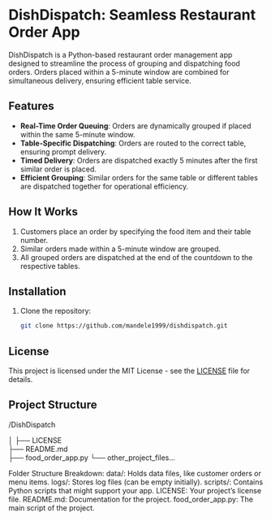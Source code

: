 # DishDispatch: Seamless Restaurant Order App

DishDispatch is a Python-based restaurant order management app designed to streamline the process of grouping and dispatching food orders. Orders placed within a 5-minute window are combined for simultaneous delivery, ensuring efficient table service.

## Features

- **Real-Time Order Queuing**: Orders are dynamically grouped if placed within the same 5-minute window.
- **Table-Specific Dispatching**: Orders are routed to the correct table, ensuring prompt delivery.
- **Timed Delivery**: Orders are dispatched exactly 5 minutes after the first similar order is placed.
- **Efficient Grouping**: Similar orders for the same table or different tables are dispatched together for operational efficiency.

## How It Works

1. Customers place an order by specifying the food item and their table number.
2. Similar orders made within a 5-minute window are grouped.
3. All grouped orders are dispatched at the end of the countdown to the respective tables.

## Installation

1. Clone the repository:
   ```bash
   git clone https://github.com/mandele1999/dishdispatch.git

## License

This project is licensed under the MIT License - see the [LICENSE](LICENSE) file for details.

## Project Structure

/DishDispatch

│
├── LICENSE     
├── README.md    
├── food_order_app.py
└── other_project_files...


Folder Structure Breakdown:
data/: Holds data files, like customer orders or menu items.
logs/: Stores log files (can be empty initially).
scripts/: Contains Python scripts that might support your app.
LICENSE: Your project’s license file.
README.md: Documentation for the project.
food_order_app.py: The main script of the project.